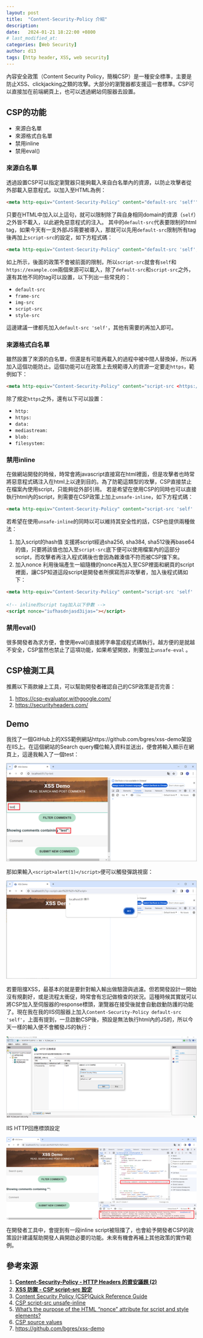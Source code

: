 ```yaml
---
layout: post
title:  "Content-Security-Policy 介紹"
description: 
date:   2024-01-21 18:22:00 +0800
# last_modified_at:
categories: [Web Security]
author: d13
tags: [http header, XSS, web security]
---
```


內容安全政策（Content Security Policy，簡稱CSP）是一種安全標準，主要是防止XSS、clickjacking之類的攻擊。大部分的瀏覽器都支援這一套標準。CSP可以直接加在前端網頁上，也可以透過網站伺服器去設置。

## CSP的功能

- 來源白名單
- 來源格式白名單
- 禁用inline
- 禁用eval()

### 來源白名單

透過設置CSP可以指定瀏覽器只能夠載入來自白名單內的資源，以防止攻擊者從外部載入惡意程式。以加入至HTML為例：

```html
<meta http-equiv="Content-Security-Policy" content="default-src 'self'">
```

只要在HTML中加入以上這句，就可以限制除了與自身相同domain的資源（`self`）之外皆不載入，以此避免惡意程式的注入。 其中的`default-src`代表要限制的html tag，如果今天有一支外部JS需要被導入，那就可以先用`default-src`限制所有tag後再加上`script-src`的設定，如下方程式碼：

```html
<meta http-equiv="Content-Security-Policy" content="default-src 'self'; script-src <https://example.com>">
```

如上所示，後面的政策不會被前面的限制，所以`script-src`就會有`self`和`https://example.com`兩個來源可以載入，除了`default-src`和`script-src`之外，還有其他不同的tag可以設置，以下列出一些常見的：

- `default-src`
- `frame-src`
- `img-src`
- `script-src`
- `style-src`

這邊建議一律都先加入`default-src 'self'`，其他有需要的再加入即可。

### 來源格式白名單

雖然設置了來源的白名單，但還是有可能再載入的過程中被中間人替換掉，所以再加入這個功能防止。這個功能可以在政策上去規範導入的資源一定要走`https`，範例如下：

```html
<meta http-equiv="Content-Security-Policy" content="script-src <https://example.com>" https:>
```

除了規定`https`之外，還有以下可以設置：

- `http:`
- `https:`
- `data:`
- `mediastream:`
- `blob:`
- `filesystem:`

### 禁用inline

在做網站開發的時候，時常會將javascript直接寫在html裡面，但是攻擊者也時常將惡意程式碼注入在html上以達到目的。為了防範這類型的攻擊，CSP直接禁止在檔案內使用script，只能夠從外部引用。 若是希望在使用CSP的同時也可以直接執行html內的script，則需要在CSP政策上加上`unsafe-inline`，如下方程式碼：

```html
<meta http-equiv="Content-Security-Policy" content="script-src 'self' 'unsafe-inline'">
```

若希望在使用`unsafe-inline`的同時以可以維持其安全性的話，CSP也提供兩種做法：

1. 加入script的hash值 支援將script經過sha256, sha384, sha512後再base64的值，只要將該值也加入至`script-src`底下便可以使用檔案內的這部分script，而攻擊者再注入程式碼後也會因為雜湊值不符而被CSP擋下來。
2. 加入nonce 利用後端產生一組隨機的nonce再加入至CSP裡面和網頁的script裡面，讓CSP知道這段script是開發者所撰寫而非攻擊者，加入後程式碼如下：

```html
<meta http-equiv="Content-Security-Policy" content="script-src 'self' 'nonce-iufhasdnjasd3ijas=';">

<!-- inline的script tag加入以下參數 -->
<script nonce="iufhasdnjasd3ijas="></script>
```

### 禁用eval()

很多開發者為求方便，會使用eval()直接將字串當成程式碼執行。越方便的是就越不安全，CSP當然也禁止了這項功能，如果希望開放，則要加上`unsafe-eval` 。

## CSP檢測工具

推薦以下兩款線上工具，可以幫助開發者確認自己的CSP政策是否完善：

1. https://csp-evaluator.withgoogle.com/
2. https://securityheaders.com/

## Demo

我找了一個GitHub上的XSS範例網站https://github.com/bgres/xss-demo架設在IIS上。在這個網站的Search query欄位輸入資料並送出，便會將輸入顯示在網頁上，這邊我輸入了一個test：

![Untitled](/assets/img/Content-Security-Policy_1.png)

那如果輸入`<script>alert(1)</script>`便可以觸發彈跳視窗：

![Untitled](/assets/img/Content-Security-Policy_2.png)

若要阻擋XSS，最基本的就是要針對輸入輸出做驗證與過濾。但若開發設計一開始沒有規劃好，或是流程太衝促，時常會有忘記做檢查的狀況。這種時候其實就可以將CSP加入至伺服器的response標頭，瀏覽器在接受後就會自動啟動防護的功能了。現在我在我的IIS伺服器上加入`Content-Security-Policy default-src 'self'`，上面有提到，一旦啟動CSP後，預設是無法執行html內的JS的，所以今天一樣的輸入便不會觸發JS的執行：

![IIS HTTP回應標頭設定](/assets/img/Content-Security-Policy_3.png)

IIS HTTP回應標頭設定

![Untitled](/assets/img/Content-Security-Policy_4.png)

在開發者工具中，會提到有一段inline script被阻擋了，也會給予開發者CSP的政策設計建議幫助開發人員開啟必要的功能。未來有機會再補上其他政策的實作範例。

## 參考來源

1. **[Content-Security-Policy - HTTP Headers 的資安議題 (2)](https://devco.re/blog/2014/04/08/security-issues-of-http-headers-2-content-security-policy/)**
2. **[XSS 防禦 - CSP script-src 設定](https://blog.darkthread.net/blog/csp-script-src/)**
3. [Content Security Policy (CSP)Quick Reference Guide](https://content-security-policy.com/)
4. [CSP script-src unsafe-inline](https://rainmakerho.github.io/2021/06/16/CSP-script-src-unsafe-inline/)
5. [What’s the purpose of the HTML “nonce” attribute for script and style elements?](https://blog.p2hp.com/archives/10701)
6. [CSP source values](https://developer.mozilla.org/en-US/docs/Web/HTTP/Headers/Content-Security-Policy/Sources)
7. https://github.com/bgres/xss-demo